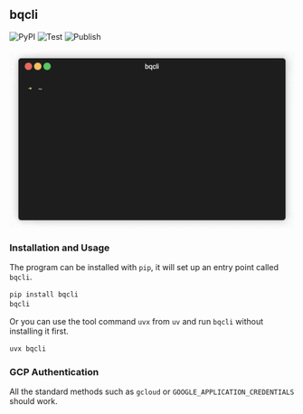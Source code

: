 ## bqcli

![PyPI](https://badge.fury.io/py/bqcli.svg)
![Test](https://github.com/jancervenka/bqcli/actions/workflows/test.yml/badge.svg)
![Publish](https://github.com/jancervenka/bqcli/actions/workflows/publish.yml/badge.svg)

<img src=".assets/bqcli-min.gif" align="center" />

### Installation and Usage

The program can be installed with `pip`, it will set up an entry point called `bqcli`.

```bash
pip install bqcli
bqcli
```

Or you can use the tool command `uvx` from `uv` and run `bqcli` without installing it first.

```bash
uvx bqcli
```

### GCP Authentication

All the standard methods such as `gcloud` or `GOOGLE_APPLICATION_CREDENTIALS` should work.
